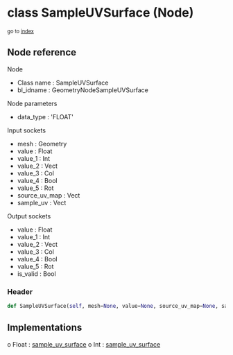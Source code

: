 # class SampleUVSurface (Node)

<sub>go to [index](/docs/index.md)</sub>

## Node reference

Node
 - Class name : SampleUVSurface
 - bl_idname : GeometryNodeSampleUVSurface

Node parameters
 - data_type : 'FLOAT'

Input sockets
 - mesh : Geometry
 - value : Float
 - value_1 : Int
 - value_2 : Vect
 - value_3 : Col
 - value_4 : Bool
 - value_5 : Rot
 - source_uv_map : Vect
 - sample_uv : Vect

Output sockets
 - value : Float
 - value_1 : Int
 - value_2 : Vect
 - value_3 : Col
 - value_4 : Bool
 - value_5 : Rot
 - is_valid : Bool

### Header

``` python
def SampleUVSurface(self, mesh=None, value=None, source_uv_map=None, sample_uv=None, data_type='FLOAT', node_label=None, node_color=None):
```

## Implementations

o Float : [sample_uv_surface](/docs/classes/sample_uv_surface.md) 
o Int : [sample_uv_surface](/docs/classes/sample_uv_surface.md) 

